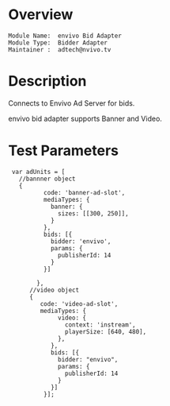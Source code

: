 # Overview

```
Module Name:  envivo Bid Adapter
Module Type:  Bidder Adapter
Maintainer :  adtech@nvivo.tv
```

# Description

Connects to Envivo Ad Server for bids.

envivo bid adapter supports Banner and Video.

# Test Parameters
```
 var adUnits = [
   //bannner object
   {
          code: 'banner-ad-slot',
          mediaTypes: {
            banner: {
              sizes: [[300, 250]],
            }
          },
          bids: [{
            bidder: 'envivo',
            params: {
              publisherId: 14
            }
          }]
  
        },
      //video object
      {
         code: 'video-ad-slot',
         mediaTypes: {
              video: {
                context: 'instream',
                playerSize: [640, 480],
              },
            },
            bids: [{
              bidder: "envivo",
              params: {
                publisherId: 14
              }
            }]
          }];
```
